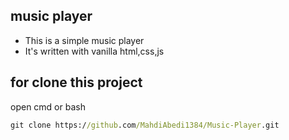 ## music player
* This is a simple music player
* It's written with vanilla html,css,js
## for clone this  project
open cmd or bash
```cmd
git clone https://github.com/MahdiAbedi1384/Music-Player.git
```
